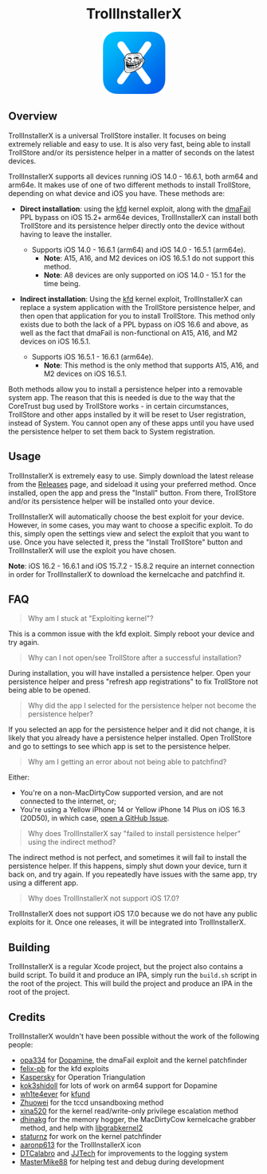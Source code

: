 <div align="center">
    <h1>TrollInstallerX</h1>
    <img src="Resources/Icon.png" width="125" height="125" />
</div>

## Overview
TrollInstallerX is a universal TrollStore installer. It focuses on being extremely reliable and easy to use. It is also very fast, being able to install TrollStore and/or its persistence helper in a matter of seconds on the latest devices.

TrollInstallerX supports all devices running iOS 14.0 - 16.6.1, both arm64 and arm64e. It makes use of one of two different methods to install TrollStore, depending on what device and iOS you have. These methods are:

* **Direct installation**: using the [kfd](https://github.com/felix-pb/kfd) kernel exploit, along with the [dmaFail](https://github.com/opa334/Dopamine/blob/2.x/Application/Dopamine/Exploits/dmaFail/dmaFail.c) PPL bypass on iOS 15.2+ arm64e devices, TrollInstallerX can install both TrollStore and its persistence helper directly onto the device without having to leave the installer.
  * Supports iOS 14.0 - 16.6.1 (arm64) and iOS 14.0 - 16.5.1 (arm64e).
    * **Note**: A15, A16, and M2 devices on iOS 16.5.1 do not support this method.
    * **Note**: A8 devices are only supported on iOS 14.0 - 15.1 for the time being.

* **Indirect installation**: Using the [kfd](https://github.com/felix-pb/kfd) kernel exploit, TrollInstallerX can replace a system application with the TrollStore persistence helper, and then open that application for you to install TrollStore. This method only exists due to both the lack of a PPL bypass on iOS 16.6 and above, as well as the fact that dmaFail is non-functional on A15, A16, and M2 devices on iOS 16.5.1.
  * Supports iOS 16.5.1 - 16.6.1 (arm64e).
    * **Note**: This method is the only method that supports A15, A16, and M2 devices on iOS 16.5.1.

Both methods allow you to install a persistence helper into a removable system app. The reason that this is needed is due to the way that the CoreTrust bug used by TrollStore works - in certain circumstances, TrollStore and other apps installed by it will be reset to User registration, instead of System. You cannot open any of these apps until you have used the persistence helper to set them back to System registration.

## Usage
TrollInstallerX is extremely easy to use. Simply download the latest release from the [Releases](https://github.com/alfiecg24/TrollInstallerX/releases) page, and sideload it using your preferred method. Once installed, open the app and press the "Install" button. From there, TrollStore and/or its persistence helper will be installed onto your device.

TrollInstallerX will automatically choose the best exploit for your device. However, in some cases, you may want to choose a specific exploit. To do this, simply open the settings view and select the exploit that you want to use. Once you have selected it, press the "Install TrollStore" button and TrollInstallerX will use the exploit you have chosen.

**Note**: iOS 16.2 - 16.6.1 and iOS 15.7.2 - 15.8.2 require an internet connection in order for TrollInstallerX to download the kernelcache and patchfind it.

## FAQ
> Why am I stuck at "Exploiting kernel"?

This is a common issue with the kfd exploit. Simply reboot your device and try again.

> Why can I not open/see TrollStore after a successful installation?

During installation, you will have installed a persistence helper. Open your persistence helper and press "refresh app registrations" to fix TrollStore not being able to be opened.

> Why did the app I selected for the persistence helper not become the persistence helper?

If you selected an app for the persistence helper and it did not change, it is likely that you already have a persistence helper installed. Open TrollStore and go to settings to see which app is set to the persistence helper.

> Why am I getting an error about not being able to patchfind?

Either:
- You're on a non-MacDirtyCow supported version, and are not connected to the internet, or;
- You're using a Yellow iPhone 14 or Yellow iPhone 14 Plus on iOS 16.3 (20D50), in which case, [open a GitHub Issue](https://github.com/alfiecg24/TrollInstallerX/issues/new/choose).

> Why does TrollInstallerX say "failed to install persistence helper" using the indirect method?

The indirect method is not perfect, and sometimes it will fail to install the persistence helper. If this happens, simply shut down your device, turn it back on, and try again. If you repeatedly have issues with the same app, try using a different app.

> Why does TrollInstallerX not support iOS 17.0?

TrollInstallerX does not support iOS 17.0 because we do not have any public exploits for it. Once one releases, it will be integrated into TrollInstallerX.

## Building
TrollInstallerX is a regular Xcode project, but the project also contains a build script. To build it and produce an IPA, simply run the `build.sh` script in the root of the project. This will build the project and produce an IPA in the root of the project.

## Credits
TrollInstallerX wouldn't have been possible without the work of the following people:
* [opa334](https://x.com/opa334dev) for [Dopamine](https://github.com/opa334/Dopamine), the dmaFail exploit and the kernel patchfinder
* [felix-pb](https://github.com/felix-pb) for the kfd exploits
* [Kaspersky](https://securelist.com/operation-triangulation-the-last-hardware-mystery/111669/) for Operation Triangulation
* [kok3shidoll](https://github.com/kok3shidoll) for lots of work on arm64 support for Dopamine
* [wh1te4ever](https://github.com/wh1te4ever) for [kfund](https://github.com/wh1te4ever/kfund)
* [Zhuowei](https://github.com/zhuowei) for the tccd unsandboxing method
* [xina520](https://x.com/xina520) for the kernel read/write-only privilege escalation method
* [dhinakg](https://github.com/dhinakg) for the memory hogger, the MacDirtyCow kernelcache grabber method, and help with [libgrabkernel2](https://github.com/alfiecg24/libgrabkernel2)
* [staturnz](https://github.com/staturnzz) for work on the kernel patchfinder
* [aaronp613](https://x.com/aaronp613) for the TrollInstallerX icon
* [DTCalabro](https://github.com/DTCalabro) and [JJTech](https://github.com/JJTech0130) for improvements to the logging system
* [MasterMike88](https://x.com/MasterMike88) for helping test and debug during development
